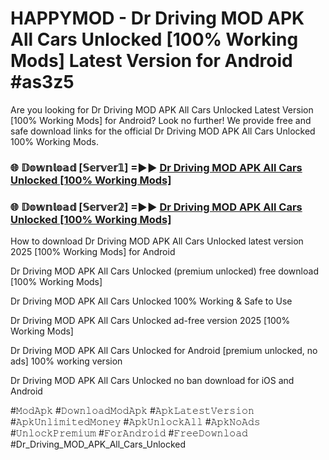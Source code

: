 # HAPPYMOD - Dr Driving MOD APK All Cars Unlocked [100% Working Mods] Latest Version for Android #as3z5

Are you looking for Dr Driving MOD APK All Cars Unlocked Latest Version [100% Working Mods] for Android? Look no further! We provide free and safe download links for the official Dr Driving MOD APK All Cars Unlocked 100% Working Mods.

<h3> 🌐 𝔻𝕠𝕨𝕟𝕝𝕠𝕒𝕕 [𝕊𝕖𝕣𝕧𝕖𝕣𝟙] =►► <a href="https://happymood.pages.dev?q=Dr+Driving+MOD+APK+All+Cars+Unlocked&ref=A65A">Dr Driving MOD APK All Cars Unlocked [100% Working Mods]</a></h3>

<h3> 🌐 𝔻𝕠𝕨𝕟𝕝𝕠𝕒𝕕 [𝕊𝕖𝕣𝕧𝕖𝕣𝟚] =►► <a href="https://happymood.pages.dev?q=Dr+Driving+MOD+APK+All+Cars+Unlocked&ref=A65A">Dr Driving MOD APK All Cars Unlocked [100% Working Mods]</a></h3>

How to download Dr Driving MOD APK All Cars Unlocked latest version 2025 [100% Working Mods] for Android

Dr Driving MOD APK All Cars Unlocked (premium unlocked) free download [100% Working Mods]

Dr Driving MOD APK All Cars Unlocked 100% Working & Safe to Use

Dr Driving MOD APK All Cars Unlocked ad-free version 2025 [100% Working Mods]

Dr Driving MOD APK All Cars Unlocked for Android [premium unlocked, no ads] 100% working version

Dr Driving MOD APK All Cars Unlocked no ban download for iOS and Android

#𝙼𝚘𝚍𝙰𝚙𝚔 #𝙳𝚘𝚠𝚗𝚕𝚘𝚊𝚍𝙼𝚘𝚍𝙰𝚙𝚔 #𝙰𝚙𝚔𝙻𝚊𝚝𝚎𝚜𝚝𝚅𝚎𝚛𝚜𝚒𝚘𝚗 #𝙰𝚙𝚔𝚄𝚗𝚕𝚒𝚖𝚒𝚝𝚎𝚍𝙼𝚘𝚗𝚎𝚢 #𝙰𝚙𝚔𝚄𝚗𝚕𝚘𝚌𝚔𝙰𝚕𝚕 #𝙰𝚙𝚔𝙽𝚘𝙰𝚍𝚜 #𝚄𝚗𝚕𝚘𝚌𝚔𝙿𝚛𝚎𝚖𝚒𝚞𝚖 #𝙵𝚘𝚛𝙰𝚗𝚍𝚛𝚘𝚒𝚍 #𝙵𝚛𝚎𝚎𝙳𝚘𝚠𝚗𝚕𝚘𝚊𝚍 #Dr_Driving_MOD_APK_All_Cars_Unlocked